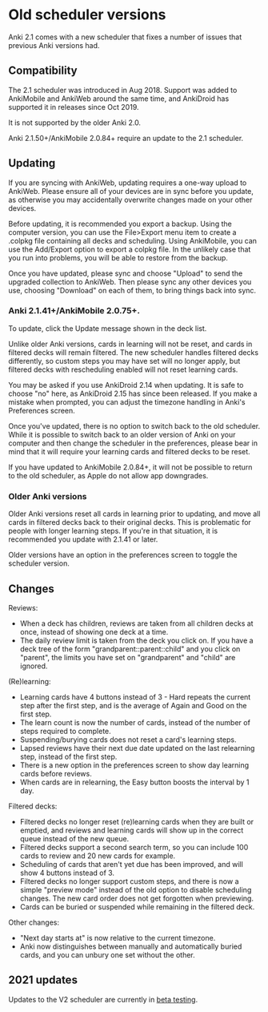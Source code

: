 # Old scheduler versions

Anki 2.1 comes with a new scheduler that fixes a number of issues that previous
Anki versions had.

## Compatibility

The 2.1 scheduler was introduced in Aug 2018. Support was added to AnkiMobile
and AnkiWeb around the same time, and AnkiDroid has supported it in releases
since Oct 2019.

It is not supported by the older Anki 2.0.

Anki 2.1.50+/AnkiMobile 2.0.84+ require an update to the 2.1 scheduler.

## Updating

If you are syncing with AnkiWeb, updating requires a one-way upload to AnkiWeb.
Please ensure all of your devices are in sync before you update, as otherwise
you may accidentally overwrite changes made on your other devices.

Before updating, it is recommended you export a backup. Using the computer version,
you can use the File>Export menu item to create a .colpkg file containing all
decks and scheduling. Using AnkiMobile, you can use the Add/Export option to export
a colpkg file. In the unlikely case that you run into problems, you will
be able to restore from the backup.

Once you have updated, please sync and choose "Upload" to send the upgraded
collection to AnkiWeb. Then please sync any other devices you use, choosing
"Download" on each of them, to bring things back into sync.

### Anki 2.1.41+/AnkiMobile 2.0.75+.

To update, click the Update message shown in the deck list.

Unlike older Anki versions, cards in learning will not be reset, and cards in
filtered decks will remain filtered. The new scheduler handles filtered decks
differently, so custom steps you may have set will no longer apply, but filtered
decks with rescheduling enabled will not reset learning cards.

You may be asked if you use AnkiDroid 2.14 when updating. It is safe to choose
"no" here, as AnkiDroid 2.15 has since been released. If you make a mistake when
prompted, you can adjust the timezone handling in Anki's Preferences screen.

Once you've updated, there is no option to switch back to the old scheduler. While
it is possible to switch back to an older version of Anki on your computer and then
change the scheduler in the preferences, please bear in mind that it will
require your learning cards and filtered decks to be reset.

If you have updated to AnkiMobile 2.0.84+, it will not be possible to return to the
old scheduler, as Apple do not allow app downgrades.

### Older Anki versions

Older Anki versions reset all cards in learning prior to updating, and move all
cards in filtered decks back to their original decks. This is problematic for
people with longer learning steps. If you're in that situation, it is recommended
you update with 2.1.41 or later.

Older versions have an option in the preferences screen to toggle the scheduler
version.

## Changes

Reviews:

- When a deck has children, reviews are taken from all children decks at once,
  instead of showing one deck at a time.
- The daily review limit is taken from the deck you click on. If you have a deck
  tree of the form "grandparent::parent::child" and you click on "parent", the
  limits you have set on "grandparent" and "child" are ignored.

(Re)learning:

- Learning cards have 4 buttons instead of 3 - Hard repeats the current step
  after the first step, and is the average of Again and Good on the first step.
- The learn count is now the number of cards, instead of the number of steps
  required to complete.
- Suspending/burying cards does not reset a card's learning steps.
- Lapsed reviews have their next due date updated on the last relearning step,
  instead of the first step.
- There is a new option in the preferences screen to show day learning cards
  before reviews.
- When cards are in relearning, the Easy button boosts the interval by 1 day.

Filtered decks:

- Filtered decks no longer reset (re)learning cards when they are built or
  emptied, and reviews and learning cards will show up in the correct queue
  instead of the new queue.
- Filtered decks support a second search term, so you can include 100 cards to
  review and 20 new cards for example.
- Scheduling of cards that aren't yet due has been improved, and will show 4
  buttons instead of 3.
- Filtered decks no longer support custom steps, and there is now a simple
  "preview mode" instead of the old option to disable scheduling changes. The
  new card order does not get forgotten when previewing.
- Cards can be buried or suspended while remaining in the filtered deck.

Other changes:

- "Next day starts at" is now relative to the current timezone.
- Anki now distinguishes between manually and automatically buried cards, and
  you can unbury one set without the other.

## 2021 updates

Updates to the V2 scheduler are currently in [beta testing](./the-2021-scheduler.md).
